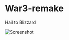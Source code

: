# War3-remake
Hail to Blizzard


![Screenshot](https://github.com/gituser1024/War3-remake/blob/master/war3.png)
